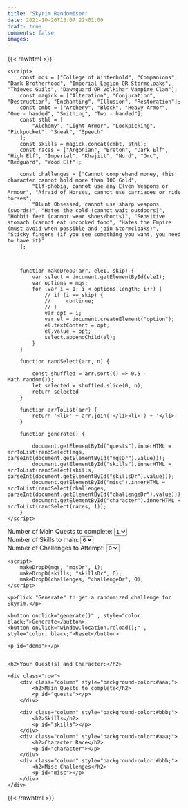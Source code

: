 ```yaml
---
title: "Skyrim Randomiser"
date: 2021-10-26T13:07:22+01:00
draft: true
comments: false
images:
---
```


{{< rawhtml >}}

 <style>
        * {
            box-sizing: border-box;
        }
        /* Create three equal columns that floats next to each other */
        

        .column {
            float: left;
            width: 50%;
            padding: 10px;
            height: 300px;
            /* Should be removed. Only for demonstration */
        }
        /* Clear floats after the columns */
        
        .row:after {
            content: "";
            display: table;
            clear: both;
        }
    </style>

    <script>
        const mqs = ["College of Winterhold", "Companions", "Dark Brotherhood", "Imperial Legion OR Stormcloaks", "Thieves Guild", "Dawnguard OR Volkihar Vampire Clan"];
        const magick = ["Alteration", "Conjuration", "Destruction", "Enchanting", "Illusion", "Restoration"];
        const cmbt = ["Archery", "Block", "Heavy Armor", "One - handed", "Smithing", "Two - handed"];
        const sthl = [
            "Alchemy", "Light Armor", "Lockpicking", "Pickpocket", "Sneak", "Speech"
        ];
        const skills = magick.concat(cmbt, sthl);
        const races = ["Argonian", "Breton", "Dark Elf", "High Elf", "Imperial", "Khajiit", "Nord", "Orc", "Redguard", "Wood Elf"];

        const challenges = ["Cannot comprehend money, this character cannot hold more than 100 Gold",
            "Elf-phobia, cannot use any Elven Weapons or Armour", "Afraid of Horses, cannot use carriages or ride horses",
            "Blunt Obsessed, cannot use sharp weapons (swords)", "Hates the cold (cannot wait outdoors)", "Hobbit feet (cannot wear shoes/boots)", "Sensitive stomach (cannot eat uncooked food", "Hates the Empire (must avoid when possible and join Stormcloaks)", "Sticky fingers (if you see something you want, you need to have it)"
        ];



        function makeDropD(arr, eleI, skip) {
            var select = document.getElementById(eleI);
            var options = mqs;
            for (var i = 1; i < options.length; i++) {
                // if (i == skip) {
                //     continue;
                // }
                var opt = i;
                var el = document.createElement("option");
                el.textContent = opt;
                el.value = opt;
                select.appendChild(el);
            }
        }

        function randSelect(arr, n) {

            const shuffled = arr.sort(() => 0.5 - Math.random());
            let selected = shuffled.slice(0, n);
            return selected
        }

        function arrToList(arr) {
            return '<li>' + arr.join('</li><li>') + '</li>'
        }

        function generate() {

            document.getElementById("quests").innerHTML = arrToList(randSelect(mqs, parseInt(document.getElementById("mqsDr").value)));
            document.getElementById("skills").innerHTML = arrToList(randSelect(skills, parseInt(document.getElementById("skillsDr").value)));
            document.getElementById("misc").innerHTML = arrToList(randSelect(challenges, parseInt(document.getElementById("challengeDr").value)))
            document.getElementById("character").innerHTML = arrToList(randSelect(races, 1));
        }
    </script>


<form id="frm1">
        <label for="mqsDr">Number of Main Quests to complete:</label>
        <select name="mqsDr" id="mqsDr">
            <option value="1">1</option>
        </select>
        <br>
        <label for="skillsDr">Number of Skills to main:</label>
        <select name="skillsDr" id="skillsDr">
            <option value="6">6</option>
        </select>
        <br>
        <label for="challengeDr">Number of Challenges to Attempt:</label>
        <select name="challengeDr" id="challengeDr">
            <option value="0">0</option>
        </select>
    </form>

    <script>
        makeDropD(mqs, "mqsDr", 1);
        makeDropD(skills, "skillsDr", 6);
        makeDropD(challenges, "challengeDr", 0);
    </script>

    <p>Click "Generate" to get a randomized challenge for Skyrim.</p>

    <button onclick="generate()" , style="color: black;">Generate</button>
    <button onClick="window.location.reload();" , style="color: black;">Reset</button>

    <p id="demo"></p>


    <h2>Your Quest(s) and Character:</h2>

    <div class="row">
        <div class="column" style="background-color:#aaa;">
            <h2>Main Quests to complete</h2>
            <p id="quests"></p>
        </div>

        <div class="column" style="background-color:#bbb;">
            <h2>Skills</h2>
            <p id="skills"></p>
        </div>
        <div class="column" style="background-color:#aaa;">
            <h2>Character Race</h2>
            <p id="character"></p>
        </div>
        <div class="column" style="background-color:#bbb;">
            <h2>Misc Challenges</h2>
            <p id="misc"></p>
        </div>
    </div>
{{< /rawhtml >}}